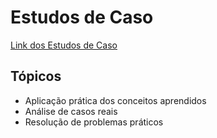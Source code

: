 # Estudos de Caso

[Link dos Estudos de Caso](https://www.notion.so/Estudos-de-Caso-272256ceaea780129b7fd885ac357a2a?pvs=21)

## Tópicos

- Aplicação prática dos conceitos aprendidos
- Análise de casos reais
- Resolução de problemas práticos


